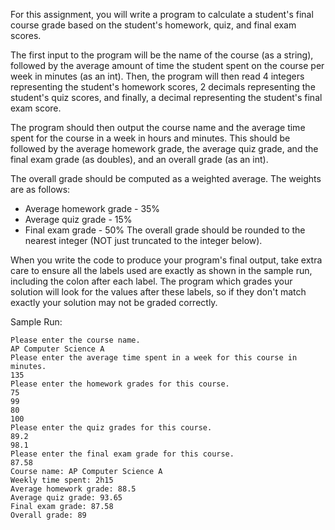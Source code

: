 For this assignment, you will write a program to calculate a student's final course grade based on the student's homework, quiz, and final exam scores.

The first input to the program will be the name of the course (as a string), followed by the average amount of time the student spent on the course per week in minutes (as an int). Then, the program will then read 4 integers representing the student's homework scores, 2 decimals representing the student's quiz scores, and finally, a decimal representing the student's final exam score.

The program should then output the course name and the average time spent for the course in a week in hours and minutes. This should be followed by the average homework grade, the average quiz grade, and the final exam grade (as doubles), and an overall grade (as an int).

The overall grade should be computed as a weighted average. The weights are as follows:
* Average homework grade - 35%
* Average quiz grade - 15%
* Final exam grade - 50%
The overall grade should be rounded to the nearest integer (NOT just truncated to the integer below).

When you write the code to produce your program's final output, take extra care to ensure all the labels used are exactly as shown in the sample run, including the colon after each label. The program which grades your solution will look for the values after these labels, so if they don't match exactly your solution may not be graded correctly.

Sample Run:

```
Please enter the course name.
AP Computer Science A
Please enter the average time spent in a week for this course in minutes.
135
Please enter the homework grades for this course.
75
99
80
100
Please enter the quiz grades for this course.
89.2
98.1
Please enter the final exam grade for this course.
87.58
Course name: AP Computer Science A
Weekly time spent: 2h15
Average homework grade: 88.5
Average quiz grade: 93.65
Final exam grade: 87.58
Overall grade: 89
```
